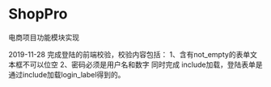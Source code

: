 # ShopPro
电商项目功能模块实现

2019-11-28 完成登陆的前端校验，校验内容包括：
     1、含有not_empty的表单文本框不可以位空
     2、密码必须是用户名和数字
     同时完成 include加载，登陆表单是通过include加载login_label得到的。
     